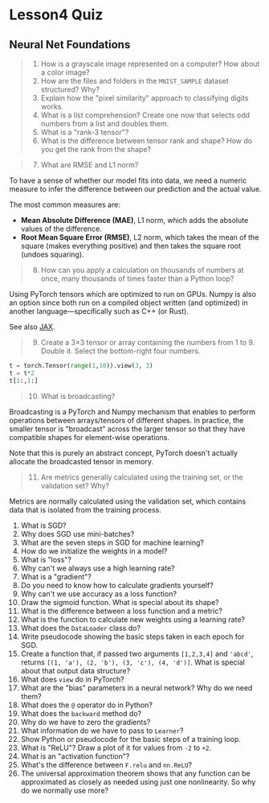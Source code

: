 # Lesson4 Quiz

## Neural Net Foundations

> 1. How is a grayscale image represented on a computer? How about a color image?
> 1. How are the files and folders in the `MNIST_SAMPLE` dataset structured? Why?
> 1. Explain how the "pixel similarity" approach to classifying digits works.
> 1. What is a list comprehension? Create one now that selects odd numbers from a list and doubles them.
> 1. What is a "rank-3 tensor"?
> 1. What is the difference between tensor rank and shape? How do you get the rank from the shape?

> 7. What are RMSE and L1 norm?

To have a sense of whether our model fits into data, we need a numeric measure to infer the difference between our prediction and the actual value. 

The most common measures are:
- **Mean Absolute Difference (MAE)**, L1 norm, which adds the absolute values of the difference.
- **Root Mean Square Error (RMSE)**, L2 norm, which takes the mean of the square (makes everything positive) and then takes the square root (undoes squaring).

> 8. How can you apply a calculation on thousands of numbers at once, many thousands of times faster than a Python loop?

Using PyTorch tensors which are optimized to run on GPUs. Numpy is also an option since both run on a compiled object written (and optimized) in another language—specifically such as C++ (or Rust).

See also [JAX](https://github.com/google/jax).

> 9. Create a 3×3 tensor or array containing the numbers from 1 to 9. Double it. Select the bottom-right four numbers.

```python
t = torch.Tensor(range(1,10)).view(3, 3)
t = t*2
t[1:,1:]
```

> 10. What is broadcasting?

Broadcasting is a PyTorch and Numpy mechanism that enables to perform operations between arrays/tensors of different shapes. In practice, the smaller tensor is "broadcast" across the larger tensor so that they have compatible shapes for element-wise operations.

Note that this is purely an abstract concept, PyTorch doesn't actually allocate the broadcasted tensor in memory.

> 11. Are metrics generally calculated using the training set, or the validation set? Why?

Metrics are normally calculated using the validation set, which contains data that is isolated from the training process.

1. What is SGD?
1. Why does SGD use mini-batches?
1. What are the seven steps in SGD for machine learning?
1. How do we initialize the weights in a model?
1. What is "loss"?
1. Why can't we always use a high learning rate?
1. What is a "gradient"?
1. Do you need to know how to calculate gradients yourself?
1. Why can't we use accuracy as a loss function?
1. Draw the sigmoid function. What is special about its shape?
1. What is the difference between a loss function and a metric?
1. What is the function to calculate new weights using a learning rate?
1. What does the `DataLoader` class do?
1. Write pseudocode showing the basic steps taken in each epoch for SGD.
1. Create a function that, if passed two arguments `[1,2,3,4]` and `'abcd'`, returns `[(1, 'a'), (2, 'b'), (3, 'c'), (4, 'd')]`. What is special about that output data structure?
1. What does `view` do in PyTorch?
1. What are the "bias" parameters in a neural network? Why do we need them?
1. What does the `@` operator do in Python?
1. What does the `backward` method do?
1. Why do we have to zero the gradients?
1. What information do we have to pass to `Learner`?
1. Show Python or pseudocode for the basic steps of a training loop.
1. What is "ReLU"? Draw a plot of it for values from `-2` to `+2`.
1. What is an "activation function"?
1. What's the difference between `F.relu` and `nn.ReLU`?
1. The universal approximation theorem shows that any function can be approximated as closely as needed using just one nonlinearity. So why do we normally use more?